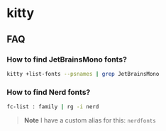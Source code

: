 # kitty

## FAQ

### How to find JetBrainsMono fonts?

```sh
kitty +list-fonts --psnames | grep JetBrainsMono
```

### How to find Nerd fonts?

```sh
fc-list : family | rg -i nerd
```

> **Note**
> I have a custom alias for this: `nerdfonts`

